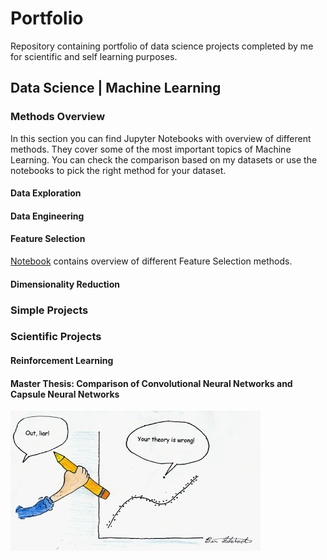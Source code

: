 # Portfolio

Repository containing portfolio of data science projects completed by me for scientific and self learning purposes. 

## Data Science | Machine Learning


### Methods Overview

In this section you can find Jupyter Notebooks with overview of different methods. They cover some of the most important topics of Machine Learning. You can check the comparison based on my datasets or use the notebooks to pick the right method for your dataset.

#### Data Exploration


#### Data Engineering


#### Feature Selection
[Notebook](https://github.com/ppapiez/Portfolio/blob/master/Feature%20selection.ipynb) contains overview of different Feature Selection methods. 

#### Dimensionality Reduction



### Simple Projects




### Scientific Projects

#### Reinforcement Learning

#### Master Thesis: Comparison of Convolutional Neural Networks and Capsule Neural Networks

![outliar](outliar.jpg)
